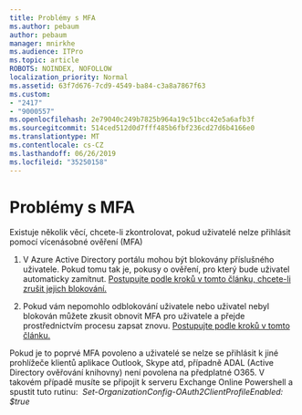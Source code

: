 ```yaml
---
title: Problémy s MFA
ms.author: pebaum
author: pebaum
manager: mnirkhe
ms.audience: ITPro
ms.topic: article
ROBOTS: NOINDEX, NOFOLLOW
localization_priority: Normal
ms.assetid: 63f7d676-7cd9-4549-ba84-c3a8a7867f63
ms.custom:
- "2417"
- "9000557"
ms.openlocfilehash: 2e79040c249b7825b964a19c51bcc42e5a6afb3f
ms.sourcegitcommit: 514ced512d0d7fff485b6fbf236cd27d6b4166e0
ms.translationtype: MT
ms.contentlocale: cs-CZ
ms.lasthandoff: 06/26/2019
ms.locfileid: "35250158"
---
```

# <a name="issues-with-mfa"></a>Problémy s MFA
Existuje několik věcí, chcete-li zkontrolovat, pokud uživatelé nelze přihlásit pomocí vícenásobné ověření (MFA)

1. V Azure Active Directory portálu mohou být blokovány příslušného uživatele. Pokud tomu tak je, pokusy o ověření, pro který bude uživatel automaticky zamítnut. [Postupujte podle kroků v tomto článku, chcete-li zrušit jejich blokování.](https://docs.microsoft.com/azure/active-directory/authentication/howto-mfa-mfasettings#block-and-unblock-users)

2. Pokud vám nepomohlo odblokování uživatele nebo uživatel nebyl blokován můžete zkusit obnovit MFA pro uživatele a přejde prostřednictvím procesu zapsat znovu. [Postupujte podle kroků v tomto článku.](https://docs.microsoft.com/azure/active-directory/authentication/howto-mfa-userdevicesettings#require-users-to-provide-contact-methods-again)

Pokud je to poprvé MFA povoleno a uživatelé se nelze se přihlásit k jiné prohlížeče klientů aplikace Outlook, Skype atd, případně ADAL (Active Directory ověřování knihovny) není povolena na předplatné O365. V takovém případě musíte se připojit k serveru Exchange Online Powershell a spustit tuto rutinu:  *Set-OrganizationConfig-OAuth2ClientProfileEnabled: $true*